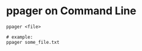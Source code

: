 # ppager on Command Line

~~~ title="display a file"
ppager <file>

# example:
ppager some_file.txt
~~~

